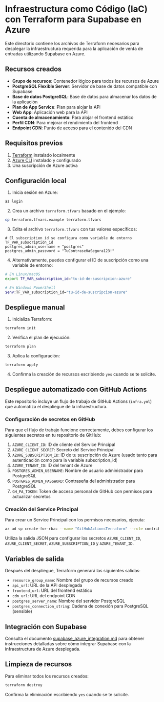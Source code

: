 # Infraestructura como Código (IaC) con Terraform para Supabase en Azure

Este directorio contiene los archivos de Terraform necesarios para desplegar la infraestructura requerida para la aplicación de venta de entradas utilizando Supabase en Azure.

## Recursos creados

- **Grupo de recursos**: Contenedor lógico para todos los recursos de Azure
- **PostgreSQL Flexible Server**: Servidor de base de datos compatible con Supabase
- **Base de datos PostgreSQL**: Base de datos para almacenar los datos de la aplicación
- **Plan de App Service**: Plan para alojar la API
- **Web App**: Aplicación web para la API
- **Cuenta de almacenamiento**: Para alojar el frontend estático
- **Perfil CDN**: Para mejorar el rendimiento del frontend
- **Endpoint CDN**: Punto de acceso para el contenido del CDN

## Requisitos previos

1. [Terraform](https://www.terraform.io/downloads.html) instalado localmente
2. [Azure CLI](https://docs.microsoft.com/es-es/cli/azure/install-azure-cli) instalado y configurado
3. Una suscripción de Azure activa

## Configuración local

1. Inicia sesión en Azure:

```bash
az login
```

2. Crea un archivo `terraform.tfvars` basado en el ejemplo:

```bash
cp terraform.tfvars.example terraform.tfvars
```

3. Edita el archivo `terraform.tfvars` con tus valores específicos:

```
# El subscription_id se configura como variable de entorno TF_VAR_subscription_id
postgres_admin_username = "postgres"
postgres_admin_password = "TuContraseñaSegura123!"
```

4. Alternativamente, puedes configurar el ID de suscripción como una variable de entorno:

```bash
# En Linux/macOS
export TF_VAR_subscription_id="tu-id-de-suscripcion-azure"

# En Windows PowerShell
$env:TF_VAR_subscription_id="tu-id-de-suscripcion-azure"
```

## Despliegue manual

1. Inicializa Terraform:

```bash
terraform init
```

2. Verifica el plan de ejecución:

```bash
terraform plan
```

3. Aplica la configuración:

```bash
terraform apply
```

4. Confirma la creación de recursos escribiendo `yes` cuando se te solicite.

## Despliegue automatizado con GitHub Actions

Este repositorio incluye un flujo de trabajo de GitHub Actions (`infra.yml`) que automatiza el despliegue de la infraestructura.

### Configuración de secretos en GitHub

Para que el flujo de trabajo funcione correctamente, debes configurar los siguientes secretos en tu repositorio de GitHub:

1. `AZURE_CLIENT_ID`: ID de cliente del Service Principal
2. `AZURE_CLIENT_SECRET`: Secreto del Service Principal
3. `AZURE_SUBSCRIPTION_ID`: ID de tu suscripción de Azure (usado tanto para autenticación como para la variable subscription_id)
4. `AZURE_TENANT_ID`: ID del tenant de Azure
5. `POSTGRES_ADMIN_USERNAME`: Nombre de usuario administrador para PostgreSQL
6. `POSTGRES_ADMIN_PASSWORD`: Contraseña del administrador para PostgreSQL
7. `GH_PA_TOKEN`: Token de acceso personal de GitHub con permisos para actualizar secretos

### Creación del Service Principal

Para crear un Service Principal con los permisos necesarios, ejecuta:

```bash
az ad sp create-for-rbac --name "GitHubActionsTerraform" --role contributor --scopes /subscriptions/tu-id-de-suscripcion --sdk-auth
```

Utiliza la salida JSON para configurar los secretos `AZURE_CLIENT_ID`, `AZURE_CLIENT_SECRET`, `AZURE_SUBSCRIPTION_ID` y `AZURE_TENANT_ID`.

## Variables de salida

Después del despliegue, Terraform generará las siguientes salidas:

- `resource_group_name`: Nombre del grupo de recursos creado
- `api_url`: URL de la API desplegada
- `frontend_url`: URL del frontend estático
- `cdn_url`: URL del endpoint CDN
- `postgres_server_name`: Nombre del servidor PostgreSQL
- `postgres_connection_string`: Cadena de conexión para PostgreSQL (sensible)

## Integración con Supabase

Consulta el documento [supabase_azure_integration.md](../docs/supabase_azure_integration.md) para obtener instrucciones detalladas sobre cómo integrar Supabase con la infraestructura de Azure desplegada.

## Limpieza de recursos

Para eliminar todos los recursos creados:

```bash
terraform destroy
```

Confirma la eliminación escribiendo `yes` cuando se te solicite.